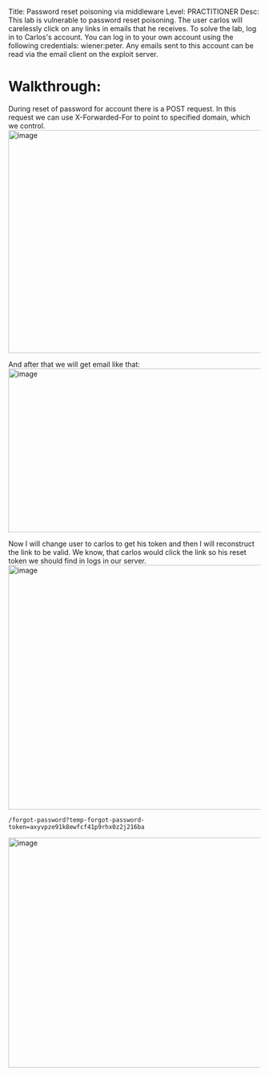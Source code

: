 Title: Password reset poisoning via middleware
Level: PRACTITIONER
Desc: This lab is vulnerable to password reset poisoning. The user carlos will carelessly click on any links in emails that he receives. 
To solve the lab, log in to Carlos's account. You can log in to your own account using the following credentials: wiener:peter. 
Any emails sent to this account can be read via the email client on the exploit server. 

# Walkthrough: 
During reset of password for account there is a POST request. In this request we can use X-Forwarded-For to point to specified domain, which we control.
<img width="1041" height="445" alt="image" src="https://github.com/user-attachments/assets/9d990767-f968-44a8-825b-b7a20d405cc0" />

And after that we will get email like that: 
<img width="1363" height="327" alt="image" src="https://github.com/user-attachments/assets/4bae82d2-5d7b-4401-9bff-74f8566b0cca" />

Now I will change user to carlos to get his token and then I will reconstruct the link to be valid. We know, that carlos would click the link so his reset token we should find in logs in our server.
<img width="731" height="488" alt="image" src="https://github.com/user-attachments/assets/ad8149ad-454e-4aec-a786-334c045d4f06" />

`/forgot-password?temp-forgot-password-token=axyvpze91k8ewfcf41p9rhx0z2j216ba`

<img width="1213" height="459" alt="image" src="https://github.com/user-attachments/assets/a78b67d0-62c3-46b9-959d-90ced0b2ecc4" />

